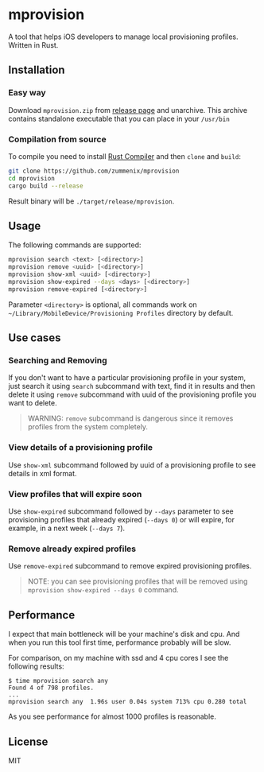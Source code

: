 # mprovision
A tool that helps iOS developers to manage local provisioning profiles.
Written in Rust.

## Installation

### Easy way

Download `mprovision.zip` from
[release page](https://github.com/zummenix/mprovision/releases) and unarchive.
This archive contains standalone executable that you can place in your `/usr/bin`

### Compilation from source

To compile you need to install
[Rust Compiler](https://www.rust-lang.org/downloads.html) and then `clone`
and `build`:

```bash
git clone https://github.com/zummenix/mprovision
cd mprovision
cargo build --release
```

Result binary will be `./target/release/mprovision`.

## Usage

The following commands are supported:
```bash
mprovision search <text> [<directory>]
mprovision remove <uuid> [<directory>]
mprovision show-xml <uuid> [<directory>]
mprovision show-expired --days <days> [<directory>]
mprovision remove-expired [<directory>]
```
Parameter `<directory>` is optional, all commands work on
`~/Library/MobileDevice/Provisioning Profiles` directory by default.

## Use cases

### Searching and Removing

If you don't want to have a particular provisioning profile in your system,
just search it using `search` subcommand with text, find it in results and then
delete it using `remove` subcommand with uuid of the provisioning profile you
want to delete.

> WARNING: `remove` subcommand is dangerous since it removes profiles from the
system completely.

### View details of a provisioning profile

Use `show-xml` subcommand followed by uuid of a provisioning profile to see details
in xml format.

### View profiles that will expire soon

Use `show-expired` subcommand followed by `--days` parameter to see provisioning
profiles that already expired (`--days 0`) or will expire, for example, in a
next week (`--days 7`).

### Remove already expired profiles

Use `remove-expired` subcommand to remove expired provisioning profiles.

> NOTE: you can see provisioning profiles that will be removed using
`mprovision show-expired --days 0` command.

## Performance

I expect that main bottleneck will be your machine's disk and cpu.
And when you run this tool first time, performance probably will be slow.

For comparison, on my machine with ssd and 4 cpu cores I see the following results:
```
$ time mprovision search any
Found 4 of 798 profiles.
...
mprovision search any  1.96s user 0.04s system 713% cpu 0.280 total
```
As you see performance for almost 1000 profiles is reasonable.

## License

MIT
